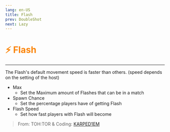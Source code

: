 ```yaml
---
lang: en-US
title: Flash
prev: DoubleShot
next: Lazy
---
```


# <font color=#fb8404>⚡ <b>Flash</b></font> <Badge text="Helpful" type="tip" vertical="middle"/>

***

The Flash's default movement speed is faster than others. (speed depends on the setting of the host)

- Max
  - Set the Maximum amount of Flashes that can be in a match
- Spawn Chance
  - Set the percentage players have of getting Flash
- Flash Speed
  - Set how fast players with Flash will become

> From: TOH:TOR & Coding: [KARPED1EM](#)
